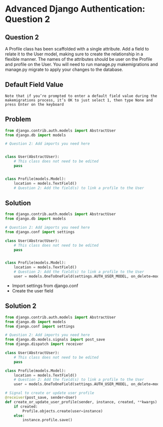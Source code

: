 # Advanced Django Authentication: Question 2

## Question 2
A Profile class has been scaffolded with a single attribute. Add a field to relate it to the User model, making sure to create the relationship in a flexible manner. The names of the attributes should be user on the Profile and profile on the User. You will need to run manage.py makemigrations and manage.py migrate to apply your changes to the database.

## Default Field Value
`Note that if you’re prompted to enter a default field value during the makemigrations process, it’s OK to just select 1, then type None and press Enter on the keyboard`


## Problem
```python
from django.contrib.auth.models import AbstractUser
from django.db import models

# Question 2: Add imports you need here


class User(AbstractUser):
    # This class does not need to be edited
    pass


class Profile(models.Model):
    location = models.TextField()
    # Question 2: Add the field(s) to link a profile to the User
```


## Solution

```python
from django.contrib.auth.models import AbstractUser
from django.db import models

# Question 2: Add imports you need here
from django.conf import settings

class User(AbstractUser):
    # This class does not need to be edited
    pass


class Profile(models.Model):
    location = models.TextField()
    # Question 2: Add the field(s) to link a profile to the User
    user = models.OneToOneField(settings.AUTH_USER_MODEL, on_delete=models.CASCADE)
```


- Import settings from django.conf
- Create the user field


## Solution 2

```python
from django.contrib.auth.models import AbstractUser
from django.db import models
from django.conf import settings

# Question 2: Add imports you need here
from django.db.models.signals import post_save
from django.dispatch import receiver

class User(AbstractUser):
    # This class does not need to be edited
    pass

class Profile(models.Model):
    location = models.TextField()
    # Question 2: Add the field(s) to link a profile to the User
    user = models.OneToOneField(settings.AUTH_USER_MODEL, on_delete=models.CASCADE, default=1)  # Temporary default value

# Signal to create or update user profile
@receiver(post_save, sender=User)
def create_or_update_user_profile(sender, instance, created, **kwargs):
    if created:
        Profile.objects.create(user=instance)
    else:
        instance.profile.save()

```